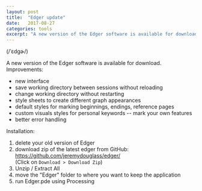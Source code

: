 ```yaml
---
layout: post
title:  "Edger update"
date:   2017-08-27
categories: tools
excerpt: "A new version of the Edger software is available for download."
---
```


(/ˈɛdɡɚ/) 

A new version of the Edger software is available for download. Improvements:

-  new interface
-  save working directory between sessions without reloading
-  change working directory without restarting
-  style sheets to create different graph appearances
-  default styles for marking beginnings, endings, reference pages
-  custom visuals styles for personal keywords -- mark your own features
-  better error handling

Installation:

1. delete your old version of Edger
2. download zip of the latest edger from GitHub: <https://github.com/jeremydouglass/edger/>  
   (Click on `Download > Download Zip`)
3. Unzip / Extract All
4. move the "Edger" folder to where you want to keep the application
4. run Edger.pde using Processing

